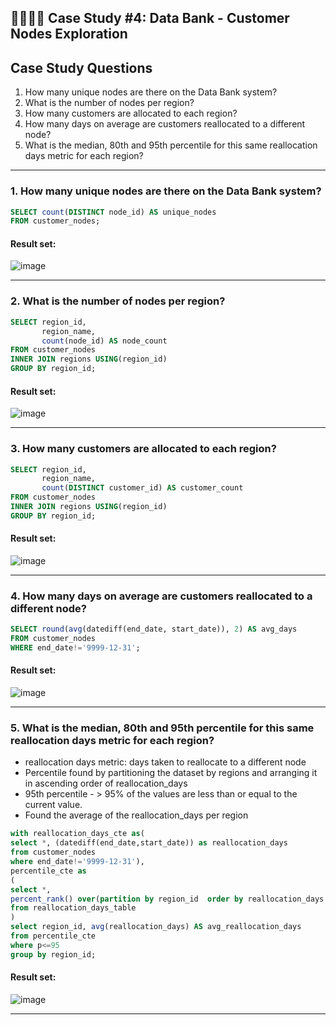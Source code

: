 ## :technologist::woman_technologist: Case Study #4: Data Bank - Customer Nodes Exploration

## Case Study Questions

1. How many unique nodes are there on the Data Bank system?
2. What is the number of nodes per region?
3. How many customers are allocated to each region?
4. How many days on average are customers reallocated to a different node?
5. What is the median, 80th and 95th percentile for this same reallocation days metric for each region?

***

###  1. How many unique nodes are there on the Data Bank system?

```sql
SELECT count(DISTINCT node_id) AS unique_nodes
FROM customer_nodes;
``` 
	
#### Result set:
![image](https://user-images.githubusercontent.com/77529445/165895245-c6b15626-c023-4d1a-9aaa-43cf8d3f1878.png)

***

###  2. What is the number of nodes per region?

```sql
SELECT region_id,
       region_name,
       count(node_id) AS node_count
FROM customer_nodes
INNER JOIN regions USING(region_id)
GROUP BY region_id;
``` 
	
#### Result set:
![image](https://user-images.githubusercontent.com/77529445/165895305-a8e9c09d-b2ea-4377-9f5f-a9d14c7d14e8.png)

***

###  3. How many customers are allocated to each region?

```sql
SELECT region_id,
       region_name,
       count(DISTINCT customer_id) AS customer_count
FROM customer_nodes
INNER JOIN regions USING(region_id)
GROUP BY region_id;
``` 
	
#### Result set:
![image](https://user-images.githubusercontent.com/77529445/165895370-9639af80-4f0b-45c7-8063-6faa3beafc55.png)

***

###  4. How many days on average are customers reallocated to a different node?

```sql
SELECT round(avg(datediff(end_date, start_date)), 2) AS avg_days
FROM customer_nodes
WHERE end_date!='9999-12-31';
``` 
	
#### Result set:
![image](https://user-images.githubusercontent.com/77529445/165895454-321fad36-bd71-442f-a7a3-ab99e8749151.png)

***

###  5. What is the median, 80th and 95th percentile for this same reallocation days metric for each region?
- reallocation days metric: days taken to reallocate to a different node
- Percentile found by partitioning the dataset by regions and arranging it in ascending order of reallocation_days
- 95th percentile - > 95% of the values are less than or equal to the current value.
- Found the average of the reallocation_days per region

```sql
with reallocation_days_cte as(
select *, (datediff(end_date,start_date)) as reallocation_days
from customer_nodes
where end_date!='9999-12-31'),
percentile_cte as 
(
select *,  
percent_rank() over(partition by region_id  order by reallocation_days )*100 as p
from reallocation_days_table
)
select region_id, avg(reallocation_days) AS avg_reallocation_days
from percentile_cte
where p<=95
group by region_id;
``` 
	
#### Result set:
![image](https://user-images.githubusercontent.com/77529445/166218471-b11da121-e671-4086-ab9e-3c04570ba987.png)

***
